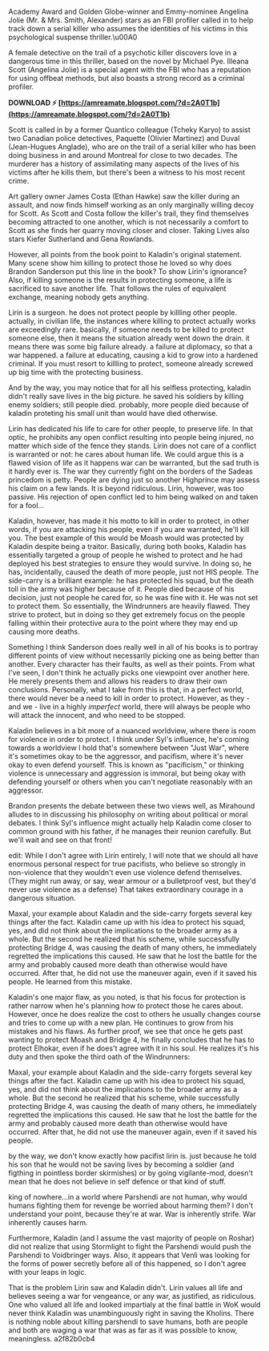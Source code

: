 
 
Academy Award and Golden Globe-winner and Emmy-nominee Angelina Jolie (Mr. & Mrs. Smith, Alexander) stars as an FBI profiler called in to help track down a serial killer who assumes the identities of his victims in this psychological suspense thriller.\u00A0
 
A female detective on the trail of a psychotic killer discovers love in a dangerous time in this thriller, based on the novel by Michael Pye. Illeana Scott (Angelina Jolie) is a special agent with the FBI who has a reputation for using offbeat methods, but also boasts a strong record as a criminal profiler.
 
**DOWNLOAD ⚡ [https://amreamate.blogspot.com/?d=2A0T1b](https://amreamate.blogspot.com/?d=2A0T1b)**


 
Scott is called in by a former Quantico colleague (Tcheky Karyo) to assist two Canadian police detectives, Paquette (Olivier Martinez) and Duval (Jean-Hugues Anglade), who are on the trail of a serial killer who has been doing business in and around Montreal for close to two decades. The murderer has a history of assimilating many aspects of the lives of his victims after he kills them, but there's been a witness to his most recent crime.
 
Art gallery owner James Costa (Ethan Hawke) saw the killer during an assault, and now finds himself working as an only marginally willing decoy for Scott. As Scott and Costa follow the killer's trail, they find themselves becoming attracted to one another, which is not necessarily a comfort to Scott as she finds her quarry moving closer and closer. Taking Lives also stars Kiefer Sutherland and Gena Rowlands.
 
However, all points from the book point to Kaladin's original statement. Many scene show him killing to protect those he loved so why does Brandon Sanderson put this line in the book? To show Lirin's ignorance? Also, if killing someone is the results in protecting someone, a life is sacrificed to save another life. That follows the rules of equivalent exchange, meaning nobody gets anything.
 
Lirin is a surgeon. he does not protect people by killling other people. actually, in civilian life, the instances where killing to protect actually works are exceedingly rare. basically, if someone needs to be killed to protect someone else, then it means the situation already went down the drain. it means there was some big failure already. a failure at diplomacy, so that a war happened. a failure at educating, causing a kid to grow into a hardened criminal. If you must resort to killling to protect, someone already screwed up big time with the protecting business.
 
And by the way, you may notice that for all his selfless protecting, kaladin didn't really save lives in the big picture. he saved his soldiers by killing enemy soldiers; still people died. probably, more people died because of kaladin proteting his small unit than would have died otherwise.

Lirin has dedicated his life to care for other people, to preserve life. In that optic, he prohibits any open conflict resulting into people being injured, no matter which side of the fence they stands. Lirin does not care of a conflict is warranted or not: he cares about human life. We could argue this is a flawed vision of life as it happens war can be warranted, but the sad truth is it hardly ever is. The war they currently fight on the borders of the Sadeas princedom is petty. People are dying just so another Highprince may assess his claim on a few lands. It is beyond ridiculous. Lirin, however, was too passive. His rejection of open conflict led to him being walked on and taken for a fool...
 
Kaladin, however, has made it his motto to kill in order to protect, in other words, if you are attacking his people, even if you are warranted, he'll kill you. The best example of this would be Moash would was protected by Kaladin despite being a traitor. Basically, during both books, Kaladin has essentially targeted a group of people he wished to protect and he had deployed his best strategies to ensure they would survive. In doing so, he has, incidentally, caused the death of more people, just not HIS people. The side-carry is a brilliant example: he has protected his squad, but the death toll in the army was higher because of it. People died because of his decision, just not people he cared for, so he was fine with it. He was not set to protect them. So essentially, the Windrunners are heavily flawed. They strive to protect, but in doing so they get extremely focus on the people falling within their protective aura to the point where they may end up causing more deaths.
 
Something I think Sanderson does really well in all of his books is to portray different points of view without necessarily picking one as being better than another. Every character has their faults, as well as their points. From what I've seen, I don't think he actually picks one viewpoint over another here. He merely presents them and allows his readers to draw their own conclusions. Personally, what I take from this is that, in a perfect world, there would never be a need to kill in order to protect. However, as they - and we - live in a highly *imperfect* world, there will always be people who will attack the innocent, and who need to be stopped.
 
Kaladin believes in a bit more of a nuanced worldview, where there is room for violence in order to protect. I think under Syl's influence, he's coming towards a worldview I hold that's somewhere between "Just War", where it's sometimes okay to be the aggressor, and pacifism, where it's never okay to even defend yourself. This is known as "pacificism," or thinking violence is unnecessary and aggression is immoral, but being okay with defending yourself or others when you can't negotiate reasonably with an aggressor.
 
Brandon presents the debate between these two views well, as Mirahound alludes to in discussing his philosophy on writing about political or moral debates. I think Syl's influence might actually help Kaladin come closer to common ground with his father, if he manages their reunion carefully. But we'll wait and see on that front!
 
edit: While I don't agree with Lirin entirely, I will note that we should all have enormous personal respect for true pacifists, who believe so strongly in non-violence that they wouldn't even use violence defend themselves. (They might run away, or say, wear armour or a bulletproof vest, but they'd never use violence as a defense) That takes extraordinary courage in a dangerous situation.
 
Maxal, your example about Kaladin and the side-carry forgets several key things after the fact. Kaladin came up with his idea to protect his squad, yes, and did not think about the implications to the broader army as a whole. But the second he realized that his scheme, while successfully protecting Bridge 4, was causing the death of many others, he immediately regretted the implications this caused. He saw that he lost the battle for the army and probably caused more death than otherwise would have occurred. After that, he did not use the maneuver again, even if it saved his people. He learned from this mistake.
 
Kaladin's one major flaw, as you noted, is that his focus for protection is rather narrow when he's planning how to protect those he cares about. However, once he does realize the cost to others he usually changes course and tries to come up with a new plan. He continues to grow from his mistakes and his flaws. As further proof, we see that once he gets past wanting to protect Moash and Bridge 4, he finally concludes that he has to protect Elhokar, even if he does't agree with it in his soul. He realizes it's his duty and then spoke the third oath of the Windrunners:
 
Maxal, your example about Kaladin and the side-carry forgets several key things after the fact. Kaladin came up with his idea to protect his squad, yes, and did not think about the implications to the broader army as a whole. But the second he realized that his scheme, while successfully protecting Bridge 4, was causing the death of many others, he immediately regretted the implications this caused. He saw that he lost the battle for the army and probably caused more death than otherwise would have occurred. After that, he did not use the maneuver again, even if it saved his people.
 
by the way, we don't know exactly how pacifist lirin is. just because he told his son that he would not be saving lives by becoming a soldier (and figthing in pointless border skirmishes) or by going vigilante-mod, doesn't mean that he does not believe in self defence or that kind of stuff.
 
king of nowhere...in a world where Parshendi are not human, why would humans fighting them for revenge be worried about harming them? I don't understand your point, because they're at war. War is inherently strife. War inherently causes harm.
 
Furthermore, Kaladin (and I assume the vast majority of people on Roshar) did not realize that using Stormlight to fight the Parshendi would push the Parshendi to Voidbringer ways. Also, it appears that Venli was looking for the forms of power secretly before all of this happened, so I don't agree with your leaps in logic.
 
That is the problem Lirin saw and Kaladin didn't. Lirin values all life and believes seeing a war for vengeance, or any war, as justified, as ridiculous. One who valued all life and looked impartialy at the final battle in WoK would never think Kaladin was unambinguously right in saving the Kholins. There is nothing noble about killing parshendi to save humans, both are people and both are waging a war that was as far as it was possible to know, meaningless.
 a2f82b0cb4
 
